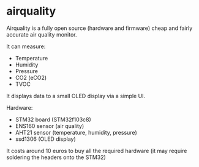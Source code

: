 # airquality

Airquality is a fully open source (hardware and firmware) cheap and fairly accurate air quality monitor.

It can measure:

- Temperature
- Humidity
- Pressure
- CO2 (eCO2)
- TVOC

It displays data to a small OLED display via a simple UI.

Hardware:

- STM32 board (STM32f103c8)
- ENS160 sensor (air quality)
- AHT21 sensor (temperature, humidity, pressure)
- ssd1306 (OLED display)

It costs around 10 euros to buy all the required hardware
(it may require soldering the headers onto the STM32)

